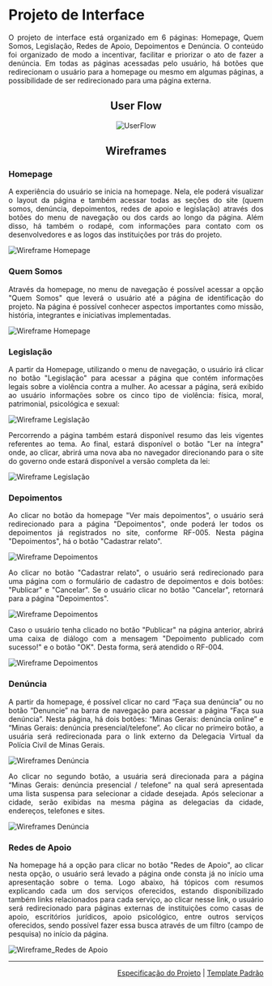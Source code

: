 
# Projeto de Interface
<div align="justify">

O projeto de interface está organizado em 6 páginas: Homepage, Quem Somos, Legislação, Redes de Apoio, Depoimentos e Denúncia. O conteúdo foi organizado de modo a incentivar, facilitar e priorizar o ato de fazer a denúncia. Em todas as páginas acessadas pelo usuário, há botões que redirecionam o usuário para a homepage ou mesmo em algumas páginas, a possibilidade de ser redirecionado para uma página externa.
  

<div align="center">

## User Flow 

![UserFlow](img/userflow.jpg)

## Wireframes

<div align="justify">

### Homepage

A experiência do usuário se inicia na homepage. Nela, ele poderá visualizar o layout da página e também acessar todas as seções do site (quem somos, denúncia, depoimentos, redes de apoio e legislação) através dos botões do menu de navegação ou dos cards ao longo da página. Além disso, há também o rodapé, com informações para contato com os desenvolvedores e as logos das instituições por trás do projeto.
 
![Wireframe Homepage](img/wireframe-homepage.jpg) 
 
  ### Quem Somos
 
Através da homepage, no menu de navegação é possível acessar a opção "Quem Somos" que leverá o usuário até a página de identificação do projeto.  Na página é possível conhecer aspectos importantes como missão, história, integrantes e iniciativas implementadas.
 
![Wireframe Homepage](img/wireframe-quemsomos.png)  
 
 ### Legislação
 
A partir da Homepage, utilizando o menu de navegação, o usuário irá clicar no botão "Legislação" para acessar a página que contém informações legais sobre a violência contra a mulher. Ao acessar a página, será exibido ao usuário informações sobre os cinco tipo de violência: física, moral, patrimonial, psicológica e sexual:
 
![Wireframe Legislação](img/wireframe_tipos_de_violencia.png)
 
Percorrendo a página também estará disponível resumo das leis vigentes referentes ao tema. Ao final, estará disponível o botão "Ler na íntegra" onde, ao clicar, abrirá uma nova aba no navegador direcionando para o site do governo onde estará disponível a versão completa da lei:
 
![Wireframe Legislação](img/wireframe_resumo_da_lei.png)
 
 ### Depoimentos

Ao clicar no botão da homepage "Ver mais depoimentos", o usuário será redirecionado para a página "Depoimentos", onde poderá ler todos os depoimentos já registrados no site, conforme RF-005. Nesta página "Depoimentos", há o botão "Cadastrar relato".

![Wireframe Depoimentos](img/wireframe-depoimentos1.jpg)

Ao clicar no botão "Cadastrar relato", o usuário será redirecionado para uma página com o formulário de cadastro de depoimentos e dois botões: "Publicar" e "Cancelar". Se o usuário clicar no botão "Cancelar", retornará para a página "Depoimentos".

![Wireframe Depoimentos](img/wireframe-depoimentos2.jpg)

Caso o usuário tenha clicado no botão "Publicar" na página anterior, abrirá uma caixa de diálogo com a mensagem "Depoimento publicado com sucesso!" e o botão "OK". Desta forma, será atendido o RF-004.

![Wireframe Depoimentos](img/wireframe-depoimentos3.jpg)

### Denúncia 
 
A partir da homepage, é possível clicar no card “Faça sua denúncia” ou no botão “Denuncie” na barra de navegação para acessar a página “Faça sua denúncia”. Nesta página, há dois botões: “Minas Gerais: denúncia online” e “Minas Gerais: denúncia presencial/telefone”. Ao clicar no primeiro botão,  a usuária será redirecionada para o link externo da Delegacia Virtual da Polícia Civil de Minas Gerais.

![Wireframes Denúncia](img/Wireframe-denuncia1.png)

Ao clicar no segundo botão, a usuária será direcionada para a página “Minas Gerais: denúncia presencial / telefone” na qual será apresentada uma lista suspensa para selecionar a cidade desejada. Após selecionar a cidade, serão exibidas na mesma página as delegacias da cidade, endereços, telefones e sites.

![Wireframes Denúncia](img/Wireframe-denuncia2.png)
 
### Redes de Apoio
 
Na homepage há a opção para clicar no botão "Redes de Apoio", ao clicar nesta opção, o usuário será levado a página onde consta já no início uma apresentação sobre o tema. Logo abaixo, há tópicos com resumos explicando cada um dos serviços oferecidos, estando disponibilizado também links relacionados para cada serviço, ao clicar nesse link, o usuário será redirecionado para páginas externas de instituições como casas de apoio, escritórios jurídicos, apoio psicológico, entre outros serviços oferecidos, sendo possível fazer essa busca através de um filtro (campo de pesquisa) no início da página.

![Wireframe_Redes de Apoio](https://user-images.githubusercontent.com/68625518/136619580-35b7d04c-97d4-412d-8e95-0adb7216ec61.png)
 
<hr>
 
 </div align="justify">
 
<p align="right"><a href="./especification.md">Especificação do Projeto</a> | <a href="./template.md">Template Padrão</a></p>
